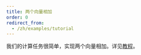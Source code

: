 ```yaml
---
title: 两个向量相加
order: 0
redirect_from:
  - /zh/examples/tutorial
---
```


我们的计算任务很简单，实现两个向量相加。详见[教程](/zh/docs/tutorial/add2vectors)。